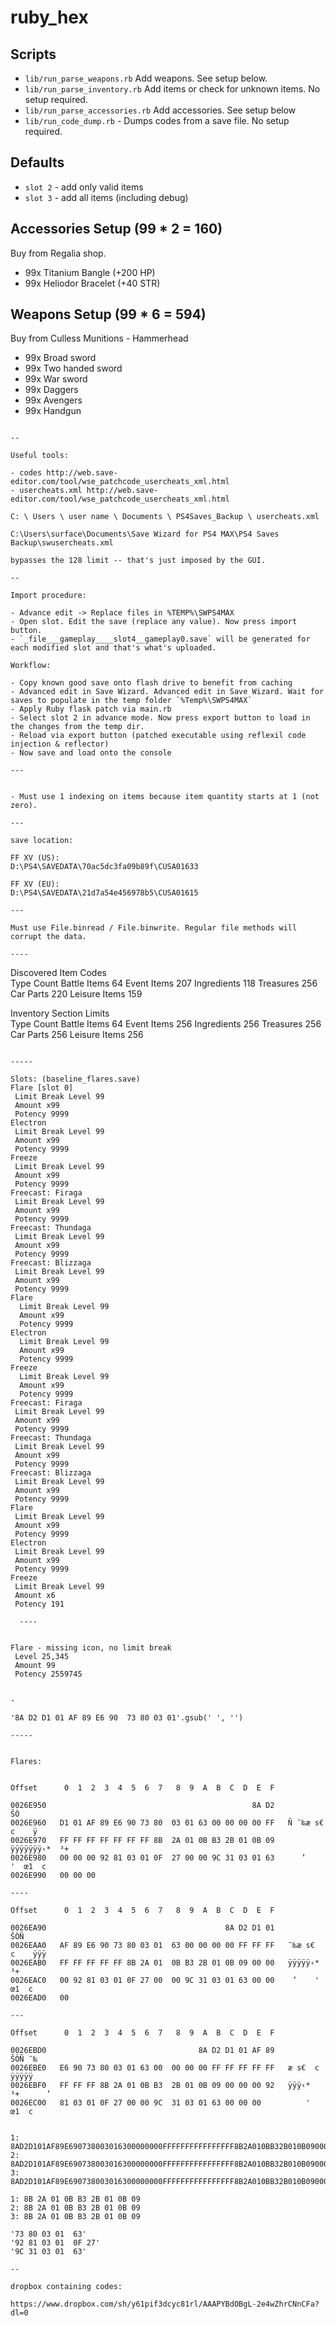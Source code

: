 # ruby_hex

## Scripts

- `lib/run_parse_weapons.rb` Add weapons. See setup below.
- `lib/run_parse_inventory.rb` Add items or check for unknown items. No setup required.
- `lib/run_parse_accessories.rb` Add accessories. See setup below
- `lib/run_code_dump.rb` - Dumps codes from a save file. No setup required.

## Defaults

- `slot 2` - add only valid items
- `slot 3` - add all items (including debug)

## Accessories Setup (99 * 2 = 160)
Buy from Regalia shop.
- 99x Titanium Bangle (+200 HP)
- 99x Heliodor Bracelet (+40 STR)

## Weapons Setup (99 * 6 = 594)
Buy from Culless Munitions - Hammerhead
- 99x Broad sword
- 99x Two handed sword
- 99x War sword
- 99x Daggers
- 99x Avengers
- 99x Handgun

```

--

Useful tools:

- codes http://web.save-editor.com/tool/wse_patchcode_usercheats_xml.html
- usercheats.xml http://web.save-editor.com/tool/wse_patchcode_usercheats_xml.html

C: \ Users \ user name \ Documents \ PS4Saves_Backup \ usercheats.xml

C:\Users\surface\Documents\Save Wizard for PS4 MAX\PS4 Saves Backup\swusercheats.xml

bypasses the 128 limit -- that's just imposed by the GUI.

--

Import procedure:

- Advance edit -> Replace files in %TEMP%\SWPS4MAX
- Open slot. Edit the save (replace any value). Now press import button.
- `_file___gameplay____slot4__gameplay0.save` will be generated for each modified slot and that's what's uploaded.

Workflow:

- Copy known good save onto flash drive to benefit from caching
- Advanced edit in Save Wizard. Advanced edit in Save Wizard. Wait for saves to populate in the temp folder `%Temp%\SWPS4MAX`
- Apply Ruby flask patch via main.rb
- Select slot 2 in advance mode. Now press export button to load in the changes from the temp dir.
- Reload via export button (patched executable using reflexil code injection & reflector)
- Now save and load onto the console

---


- Must use 1 indexing on items because item quantity starts at 1 (not zero).

---

save location:

FF XV (US):
D:\PS4\SAVEDATA\70ac5dc3fa09b89f\CUSA01633

FF XV (EU):
D:\PS4\SAVEDATA\21d7a54e456978b5\CUSA01615

---

Must use File.binread / File.binwrite. Regular file methods will corrupt the data.

----

```
Discovered Item Codes  
Type            Count
Battle Items      64
Event Items      207
Ingredients      118
Treasures        256
Car Parts        220
Leisure Items    159

Inventory Section Limits  
Type         Count
Battle Items    64
Event Items    256
Ingredients    256
Treasures      256
Car Parts      256
Leisure Items  256
```

-----

Slots: (baseline_flares.save)
Flare [slot 0]
 Limit Break Level 99
 Amount x99
 Potency 9999
Electron
 Limit Break Level 99
 Amount x99
 Potency 9999
Freeze
 Limit Break Level 99
 Amount x99
 Potency 9999
Freecast: Firaga
 Limit Break Level 99
 Amount x99
 Potency 9999
Freecast: Thundaga
 Limit Break Level 99
 Amount x99
 Potency 9999
Freecast: Blizzaga
 Limit Break Level 99
 Amount x99
 Potency 9999
Flare
  Limit Break Level 99
  Amount x99
  Potency 9999
Electron
  Limit Break Level 99
  Amount x99
  Potency 9999
Freeze
  Limit Break Level 99
  Amount x99
  Potency 9999
Freecast: Firaga
 Limit Break Level 99
 Amount x99
 Potency 9999
Freecast: Thundaga
 Limit Break Level 99
 Amount x99
 Potency 9999
Freecast: Blizzaga
 Limit Break Level 99
 Amount x99
 Potency 9999
Flare
 Limit Break Level 99
 Amount x99
 Potency 9999
Electron
 Limit Break Level 99
 Amount x99
 Potency 9999
Freeze
 Limit Break Level 99
 Amount x6
 Potency 191
  
  ----
  
  
Flare - missing icon, no limit break
 Level 25,345
 Amount 99
 Potency 2559745


-

'8A D2 D1 01 AF 89 E6 90  73 80 03 01'.gsub(' ', '')

-----


Flares:


Offset      0  1  2  3  4  5  6  7   8  9  A  B  C  D  E  F

0026E950                                              8A D2                 ŠÒ
0026E960   D1 01 AF 89 E6 90 73 80  03 01 63 00 00 00 00 FF   Ñ ¯‰æ s€  c    ÿ
0026E970   FF FF FF FF FF FF FF 8B  2A 01 0B B3 2B 01 0B 09   ÿÿÿÿÿÿÿ‹*  ³+   
0026E980   00 00 00 92 81 03 01 0F  27 00 00 9C 31 03 01 63      ’    '  œ1  c
0026E990   00 00 00                                              

----

Offset      0  1  2  3  4  5  6  7   8  9  A  B  C  D  E  F

0026EA90                                        8A D2 D1 01               ŠÒÑ 
0026EAA0   AF 89 E6 90 73 80 03 01  63 00 00 00 00 FF FF FF   ¯‰æ s€  c    ÿÿÿ
0026EAB0   FF FF FF FF FF 8B 2A 01  0B B3 2B 01 0B 09 00 00   ÿÿÿÿÿ‹*  ³+     
0026EAC0   00 92 81 03 01 0F 27 00  00 9C 31 03 01 63 00 00    ’    '  œ1  c  
0026EAD0   00                                                  

---

Offset      0  1  2  3  4  5  6  7   8  9  A  B  C  D  E  F

0026EBD0                                  8A D2 D1 01 AF 89             ŠÒÑ ¯‰
0026EBE0   E6 90 73 80 03 01 63 00  00 00 00 FF FF FF FF FF   æ s€  c    ÿÿÿÿÿ
0026EBF0   FF FF FF 8B 2A 01 0B B3  2B 01 0B 09 00 00 00 92   ÿÿÿ‹*  ³+      ’
0026EC00   81 03 01 0F 27 00 00 9C  31 03 01 63 00 00 00          '  œ1  c   


1: 8AD2D101AF89E690738003016300000000FFFFFFFFFFFFFFFF8B2A010BB32B010B09000000928103010F2700009C31030163000000
2: 8AD2D101AF89E690738003016300000000FFFFFFFFFFFFFFFF8B2A010BB32B010B09000000928103010F2700009C31030163000000
3: 8AD2D101AF89E690738003016300000000FFFFFFFFFFFFFFFF8B2A010BB32B010B09000000928103010F2700009C31030163000000

1: 8B 2A 01 0B B3 2B 01 0B 09
2: 8B 2A 01 0B B3 2B 01 0B 09
3: 8B 2A 01 0B B3 2B 01 0B 09 

'73 80 03 01  63'
'92 81 03 01  0F 27'
'9C 31 03 01  63'

--

dropbox containing codes:

https://www.dropbox.com/sh/y61pif3dcyc81rl/AAAPYBdOBgL-2e4wZhrCNnCFa?dl=0

